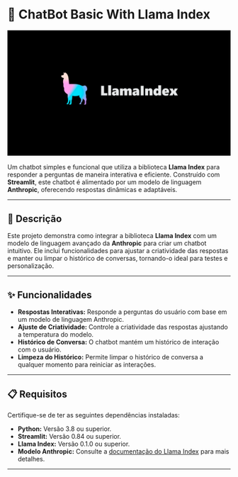 # 🤖 ChatBot Basic With Llama Index

![LlamaIndex Logo](./llamaindex.webp)

Um chatbot simples e funcional que utiliza a biblioteca **Llama Index** para responder a perguntas de maneira interativa e eficiente. Construído com **Streamlit**, este chatbot é alimentado por um modelo de linguagem **Anthropic**, oferecendo respostas dinâmicas e adaptáveis.

---

## 📜 Descrição

Este projeto demonstra como integrar a biblioteca **Llama Index** com um modelo de linguagem avançado da **Anthropic** para criar um chatbot intuitivo. Ele inclui funcionalidades para ajustar a criatividade das respostas e manter ou limpar o histórico de conversas, tornando-o ideal para testes e personalização.

---

## ✨ Funcionalidades

- **Respostas Interativas:** Responde a perguntas do usuário com base em um modelo de linguagem Anthropic.
- **Ajuste de Criatividade:** Controle a criatividade das respostas ajustando a temperatura do modelo.
- **Histórico de Conversa:** O chatbot mantém um histórico de interação com o usuário.
- **Limpeza do Histórico:** Permite limpar o histórico de conversa a qualquer momento para reiniciar as interações.

---

## 📋 Requisitos

Certifique-se de ter as seguintes dependências instaladas:

- **Python:** Versão 3.8 ou superior.
- **Streamlit:** Versão 0.84 ou superior.
- **Llama Index:** Versão 0.1.0 ou superior.
- **Modelo Anthropic:** Consulte a [documentação do Llama Index](https://www.llamaindex.ai/) para mais detalhes.

---
